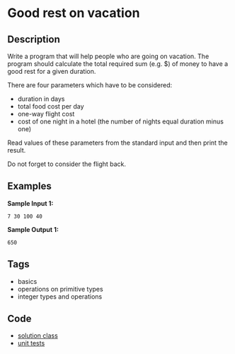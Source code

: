 # Good rest on vacation

## Description
Write a program that will help people who are going on vacation. The program should calculate the total required sum (e.g. $) of money to have a good rest for a given duration.

There are four parameters which have to be considered:
- duration in days
- total food cost per day
- one-way flight cost
- cost of one night in a hotel (the number of nights equal duration minus one)

Read values of these parameters from the standard input and then print the result.

Do not forget to consider the flight back.

## Examples
**Sample Input 1:**
```console
7 30 100 40
```

**Sample Output 1:**
```console
650
```

## Tags
- basics
- operations on primitive types
- integer types and operations

## Code
- [solution class](./src/main/java/Solution.java)
- [unit tests](./src/test/java/SomeParamTest.java)